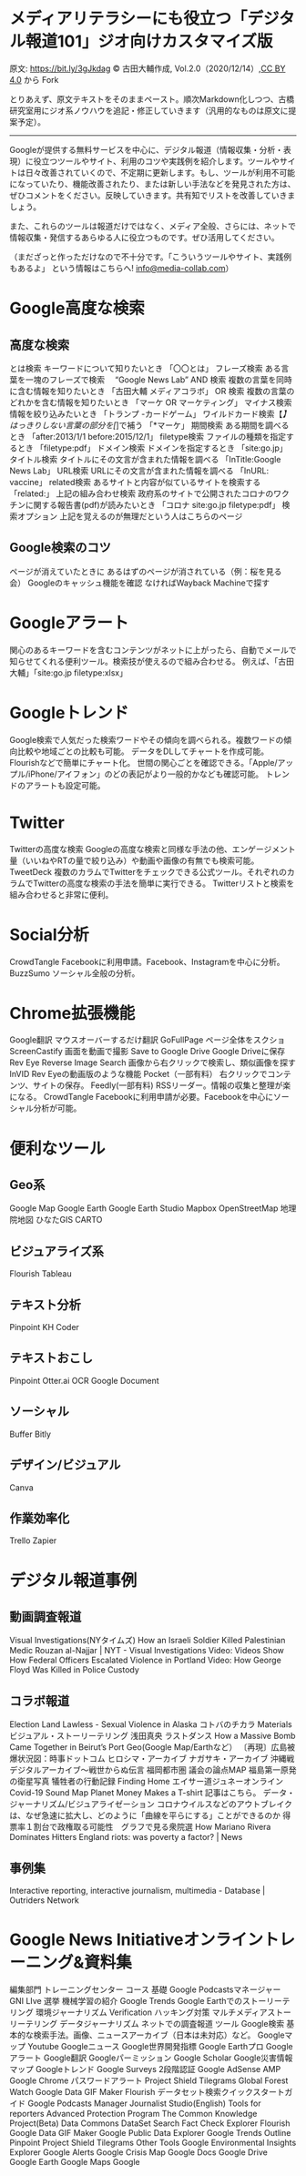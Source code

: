 # メディアリテラシーにも役立つ「デジタル報道101」ジオ向けカスタマイズ版

原文: https://bit.ly/3gJkdag © 古田大輔作成, Vol.2.0（2020/12/14）,[CC BY 4.0](https://github.com/furuhashilab/digitaljournalism101geoversion/blob/main/LICENSE) から Fork

とりあえず、原文テキストをそのままペースト。順次Markdown化しつつ、古橋研究室用にジオ系ノウハウを追記・修正していきます（汎用的なものは原文に提案予定）。

---

Googleが提供する無料サービスを中心に、デジタル報道（情報収集・分析・表現）に役立つツールやサイト、利用のコツや実践例を紹介します。ツールやサイトは日々改善されていくので、不定期に更新します。もし、ツールが利用不可能になっていたり、機能改善されたり、または新しい手法などを発見された方は、ぜひコメントをください。反映していきます。共有知でリストを改善していきましょう。

また、これらのツールは報道だけではなく、メディア全般、さらには、ネットで情報収集・発信するあらゆる人に役立つものです。ぜひ活用してください。

（まだざっと作っただけなので不十分です。「こういうツールやサイト、実践例もあるよ」
という情報はこちらへ! info@media-collab.com）


# Google高度な検索
## 高度な検索
とは検索
キーワードについて知りたいとき
「〇〇とは」
フレーズ検索
ある言葉を一塊のフレーズで検索
　“Google News Lab”
AND 検索
複数の言葉を同時に含む情報を知りたいとき
「古田大輔 メディアコラボ」
OR 検索
複数の言葉のどれかを含む情報を知りたいとき
「マーケ OR マーケティング」
マイナス検索
情報を絞り込みたいとき
「トランプ -カードゲーム」
ワイルドカード検索【*】
はっきりしない言葉の部分を[*]で補う
「*マーケ」
期間検索
ある期間を調べるとき
「after:2013/1/1 before:2015/12/1」
filetype検索
ファイルの種類を指定するとき
「filetype:pdf」
ドメイン検索
ドメインを指定するとき
「site:go.jp」
タイトル検索
タイトルにその文言が含まれた情報を調べる
「InTitle:Google News Lab」
URL検索
URLにその文言が含まれた情報を調べる
「InURL: vaccine」
related検索
あるサイトと内容が似ているサイトを検索する
「related:」
上記の組み合わせ検索
政府系のサイトで公開されたコロナのワクチンに関する報告書(pdf)が読みたいとき
「コロナ site:go.jp filetype:pdf」
検索オプション
上記を覚えるのが無理だという人はこちらのページ

## Google検索のコツ
ページが消えていたときに
あるはずのページが消されている（例：桜を見る会）
Googleのキャッシュ機能を確認
なければWayback Machineで探す


# Googleアラート
関心のあるキーワードを含むコンテンツがネットに上がったら、自動でメールで知らせてくれる便利ツール。検索技が使えるので組み合わせる。
例えば、「古田大輔」「site:go.jp filetype:xlsx」

# Googleトレンド
Google検索で人気だった検索ワードやその傾向を調べられる。複数ワードの傾向比較や地域ごとの比較も可能。
データをDLしてチャートを作成可能。Flourishなどで簡単にチャート化。
世間の関心ごとを確認できる。「Apple/アップル/iPhone/アイフォン」のどの表記がより一般的かなども確認可能。
トレンドのアラートも設定可能。

# Twitter
Twitterの高度な検索
Googleの高度な検索と同様な手法の他、エンゲージメント量（いいねやRTの量で絞り込み）や動画や画像の有無でも検索可能。
TweetDeck
複数のカラムでTwitterをチェックできる公式ツール。それぞれのカラムでTwitterの高度な検索の手法を簡単に実行できる。
Twitterリストと検索を組み合わせると非常に便利。

# Social分析
CrowdTangle
Facebookに利用申請。Facebook、Instagramを中心に分析。
BuzzSumo
ソーシャル全般の分析。

# Chrome拡張機能
Google翻訳
マウスオーバーするだけ翻訳
GoFullPage
ページ全体をスクショ
ScreenCastify
画面を動画で撮影
Save to Google Drive
Google Driveに保存
Rev Eye Reverse Image Search
画像から右クリックで検索し、類似画像を探す
InVID
Rev Eyeの動画版のような機能
Pocket（一部有料）
右クリックでコンテンツ、サイトの保存。
Feedly(一部有料)
RSSリーダー。情報の収集と整理が楽になる。
CrowdTangle
Facebookに利用申請が必要。Facebookを中心にソーシャル分析が可能。

# 便利なツール
## Geo系
Google Map
Google Earth
Google Earth Studio
Mapbox
OpenStreetMap
地理院地図
ひなたGIS
CARTO
## ビジュアライズ系
Flourish
Tableau
## テキスト分析
Pinpoint
KH Coder
## テキストおこし
Pinpoint
Otter.ai
OCR
Google Document
## ソーシャル
Buffer
Bitly
## デザイン/ビジュアル
Canva
## 作業効率化
Trello
Zapier

# デジタル報道事例
## 動画調査報道
Visual Investigations(NYタイムズ)
How an Israeli Soldier Killed Palestinian Medic Rouzan al-Najjar | NYT - Visual Investigations
Video: Videos Show How Federal Officers Escalated Violence in Portland
Video: How George Floyd Was Killed in Police Custody
## コラボ報道
Election Land
Lawless - Sexual Violence in Alaska
コトバのチカラ
Materials
ビジュアル・ストーリーテリング
浅田真央 ラストダンス
How a Massive Bomb Came Together in Beirut’s Port
Geo(Google Map/Earthなど）
〔再現〕広島被爆状況図：時事ドットコム
ヒロシマ・アーカイブ
ナガサキ・アーカイブ
沖縄戦デジタルアーカイブ～戦世からぬ伝言
福岡都市圏 議会の論点MAP
福島第一原発の衛星写真
犠牲者の行動記録
Finding Home
エイサー道ジュネーオンライン
Covid-19 Sound Map
Planet Money Makes a T-shirt
記事はこちら。
データ・ジャーナリズム/ビジュアライゼーション
コロナウイルスなどのアウトブレイクは、なぜ急速に拡大し、どのように「曲線を平らにする」ことができるのか
得票率１割台で政権取る可能性　グラフで見る衆院選
How Mariano Rivera Dominates Hitters
England riots: was poverty a factor? | News
## 事例集
Interactive reporting, interactive journalism, multimedia - Database | Outriders Network



# Google News Initiativeオンライントレーニング&資料集
編集部門
トレーニングセンター
コース
基礎
Google Podcastsマネージャー
GNI LIve
選挙
機械学習の紹介
Google Trends
Google Earthでのストーリーテリング
環境ジャーナリズム
Verification
ハッキング対策
マルチメディアストーリーテリング
データジャーナリズム
ネットでの調査報道
ツール
Google検索
基本的な検索手法。画像、ニュースアーカイブ（日本は未対応）など。
Googleマップ
Youtube
Googleニュース
Google世界開発指標
Google Earthプロ
Googleアラート
Google翻訳
Googleパーミッション
Google Scholar
Google災害情報マップ
Googleトレンド
Google Surveys
2段階認証
Google AdSense
AMP
Google Chrome
パスワードアラート
Project Shield
Tilegrams
Global Forest Watch
Google Data GIF Maker
Flourish
データセット検索クイックスタートガイド
Google Podcasts Manager
Journalist Studio(English)
Tools for reporters
Advanced Protection Program
The Common Knowledge Project(Beta)
Data Commons
DataSet Search
Fact Check Explorer
Flourish
Google Data GIF Maker
Google Public Data Explorer
Google Trends
Outline
Pinpoint
Project Shield
Tilegrams
Other Tools
Google Environmental Insights Explorer
Google Alerts
Google Crisis Map
Google Docs
Google Drive
Google Earth
Google Maps
Google 
